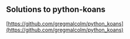 Solutions to python-koans
-------------------------

[https://github.com/gregmalcolm/python_koans](https://github.com/gregmalcolm/python_koans)
